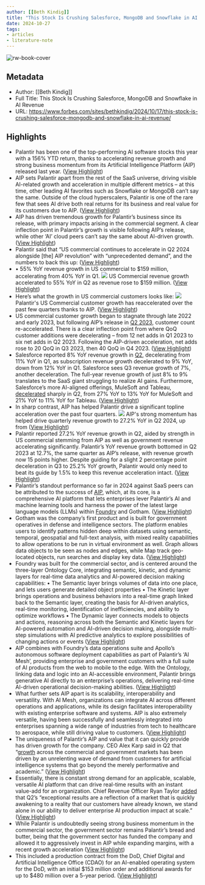 ```yaml
---
author: [[Beth Kindig]]
title: "This Stock Is Crushing Salesforce, MongoDB and Snowflake in AI Revenue"
date: 2024-10-27
tags: 
- articles
- literature-note
---
```

![rw-book-cover](https://imageio.forbes.com/specials-images/imageserve/67114ce74ed3734d6f4e915c/0x0.jpg?format=jpg&height=900&width=1600&fit=bounds)

## Metadata
- Author: [[Beth Kindig]]
- Full Title: This Stock Is Crushing Salesforce, MongoDB and Snowflake in AI Revenue
- URL: https://www.forbes.com/sites/bethkindig/2024/10/17/this-stock-is-crushing-salesforce-mongodb-and-snowflake-in-ai-revenue/

## Highlights
- Palantir has been one of the top-performing AI software stocks this year with a 156% YTD return, thanks to accelerating revenue growth and strong business momentum from its Artificial Intelligence Platform (AIP) released last year. ([View Highlight](https://read.readwise.io/read/01jb7p0m55fk5kq19vmww3eq16))
- AIP sets Palantir apart from the rest of the SaaS universe, driving visible AI-related growth and acceleration in multiple different metrics – at this time, other leading AI favorites such as Snowflake or MongoDB can’t say the same. Outside of the cloud hyperscalers, Palantir is one of the rare few that sees AI drive both real returns for its business and real value for its customers due to AIP. ([View Highlight](https://read.readwise.io/read/01jb7p0xjjdpp4x7cwy74d06fq))
- AIP has driven tremendous growth for Palantir’s business since its release, with primary impacts arising in the commercial segment. A clear inflection point in Palantir’s growth is visible following AIP’s release, while other ‘AI’ cloud peers can’t say the same about AI-driven growth. ([View Highlight](https://read.readwise.io/read/01jb7p1g0z1byh6fh33mh5br7m))
- Palantir said that “US commercial continues to accelerate in Q2 2024 alongside [the] AIP revolution” with “unprecedented demand”, and the numbers to back this up: ([View Highlight](https://read.readwise.io/read/01jb7p1pknaxyw6fgqpgkyszfw))
- • 55% YoY revenue growth in US commercial to $159 million, accelerating from 40% YoY in Q1.
  ![](https://imageio.forbes.com/specials-images/imageserve/67114d9ebb45903bd1c8792d/Palantir-stock-US-commercial-revenue-growth-from-AI/960x0.png?format=png&width=1440)
  US Commercial revenue growth accelerated to 55% YoY in Q2 as revenue rose to $159 million. ([View Highlight](https://read.readwise.io/read/01jb7p2hatfhxv8k5z38zpgx8h))
- Here’s what the growth in US commercial customers looks like:
  ![](https://imageio.forbes.com/specials-images/imageserve/67114e2d2fd7f06fa84a9953/Palantir-US-Commercial-customer-count--with-growth-from-AI/960x0.png?format=png&width=1440)
  Palantir's US Commercial customer growth has reaccelerated over the past few quarters thanks to AIP. ([View Highlight](https://read.readwise.io/read/01jb7p2av2p1nqq837q5zbyr6w))
- US commercial customer growth began to stagnate through late 2022 and early 2023, but following AIP’s release in [Q2 2023](https://www.palantir.com/newsroom/letters/letter-to-shareholders/august-7-2023/en/), customer count re-accelerated. There is a clear inflection point from where QoQ customer additions were decelerating – from 12 net adds in Q1 2023 to six net adds in Q2 2023. Following the AIP-driven acceleration, net adds rose to 20 QoQ in Q3 2023, then 40 QoQ in Q4 2023. ([View Highlight](https://read.readwise.io/read/01jb7p2w2zxwfp789ey61cfaq4))
- Salesforce reported 8% YoY revenue growth in [Q2](https://s23.q4cdn.com/574569502/files/doc_financials/2025/q2/CRM-Q2-FY25-Earnings-Press-Release-w-financials.pdf), decelerating from 11% YoY in Q1, as subscription revenue growth decelerated to 9% YoY, down from 12% YoY in Q1. Salesforce sees Q3 revenue growth of 7%, another deceleration. The full-year revenue growth of just 8% to 9% translates to the SaaS giant struggling to realize AI gains. Furthermore, Salesforce’s more AI-aligned offerings, MuleSoft and Tableau, [decelerated](https://s23.q4cdn.com/574569502/files/doc_financials/2025/q2/CRM-Q2-FY25-Earnings-Presentation.pdf) sharply in Q2, from 27% YoY to 13% YoY for MuleSoft and 21% YoY to 11% YoY for Tableau. ([View Highlight](https://read.readwise.io/read/01jb7p3czk0pg00j2enwp3vghr))
- In sharp contrast, AIP has helped Palantir drive a significant topline acceleration over the past four quarters.
  ![](https://imageio.forbes.com/specials-images/imageserve/671154079c4a87190ddfbf38/Palantir-stock-quarterly-revenue-growth-rates/960x0.png?format=png&width=1440)
  AIP's strong momentum has helped drive quarterly revenue growth to 27.2% YoY in Q2 2024, up from ([View Highlight](https://read.readwise.io/read/01jb7p3pwfwmj76r5d7tab1cza))
- Palantir reported 27.2% YoY revenue growth in Q2, aided by strength in US commercial stemming from AIP as well as government revenue accelerating significantly. Palantir’s YoY revenue growth bottomed in Q2 2023 at 12.7%, the same quarter as AIP’s release, with revenue growth now 15 points higher. Despite guiding for a slight 2 percentage point deceleration in Q3 to 25.2% YoY growth, Palantir would only need to beat its guide by 1.5% to keep this revenue acceleration intact. ([View Highlight](https://read.readwise.io/read/01jb7p3tq5cxx3w89dhtt5vz4f))
- Palantir’s standout performance so far in 2024 against SaaS peers can be attributed to the success of [AIP](https://www.palantir.com/platforms/aip/), which, at its core, is a comprehensive AI platform that lets enterprises lever Palantir’s AI and machine learning tools and harness the power of the latest large language models (LLMs) within [Foundry](https://www.palantir.com/docs/foundry/platform-overview/overview/) and Gotham. ([View Highlight](https://read.readwise.io/read/01jb7p42hg5684sq7aycnty1x7))
- Gotham was the company’s first product and is built for government operatives in defense and intelligence sectors. The platform enables users to identify patterns hidden deep within datasets using semantic, temporal, geospatial and full-text analysis, with mixed reality capabilities to allow operations to be run in virtual environment as well. Graph allows data objects to be seen as nodes and edges, while Map track geo-located objects, run searches and display key data. ([View Highlight](https://read.readwise.io/read/01jb7p48v04qvxjzj9ctxn3arq))
- Foundry was built for the commercial sector, and is centered around the three-layer Ontology Core, integrating semantic, kinetic, and dynamic layers for real-time data analytics and AI-powered decision making capabilities:
  • The Semantic layer brings volumes of data into one place, and lets users generate detailed object properties
  • The Kinetic layer brings operations and business behaviors into a real-time graph linked back to the Semantic layer, creating the basis for AI-driven analytics, real-time monitoring, identification of inefficiencies, and ability to optimize workflows
  • The Dynamic layer connects models to objects and actions, reasoning across both the Semantic and Kinetic layers for AI-powered automation and AI-driven decision making, alongside multi-step simulations with AI predictive analytics to explore possibilities of changing actions or events ([View Highlight](https://read.readwise.io/read/01jb7p4p2fyxsqrbnjx3aes46q))
- AIP combines with Foundry’s data operations suite and Apollo’s autonomous software deployment capabilities as part of Palantir’s ‘AI Mesh’, providing enterprise and government customers with a full suite of AI products from the web to mobile to the edge. With the Ontology, linking data and logic into an AI-accessible environment, Palantir brings generative AI directly to an enterprise’s operations, delivering real-time AI-driven operational decision-making abilities. ([View Highlight](https://read.readwise.io/read/01jb7p63fe8a82qeygzfxfp3mp))
- What further sets AIP apart is its scalability, interoperability and versatility. With AI Mesh, organizations can integrate AI across different operations and applications, while its design facilitates interoperability with existing enterprise software and systems. AIP is also extremely versatile, having been successfully and seamlessly integrated into enterprises spanning a wide range of industries from tech to healthcare to aerospace, while still driving value to customers. ([View Highlight](https://read.readwise.io/read/01jb7p6hxfsh2hm8edqydks4ar))
- The uniqueness of Palantir’s AIP and value that it can quickly provide has driven growth for the company. CEO Alex Karp said in Q2 that “[growth](https://www.palantir.com/q2-2024-letter/en/) across the commercial and government markets has been driven by an unrelenting wave of demand from customers for artificial intelligence systems that go beyond the merely performative and academic.” ([View Highlight](https://read.readwise.io/read/01jb7p6pwqvmc05kefg958dgww))
- Essentially, there is constant strong demand for an applicable, scalable, versatile AI platform that can drive real-time results with an instant value-add for an organization. Chief Revenue Officer Ryan Taylor [added](https://seekingalpha.com/article/4710641-palantir-technologies-inc-pltr-q2-2024-earnings-call-transcript) that Q2’s “exceptional results are a reflection of a market that is quickly awakening to a reality that our customers have already known, we stand alone in our ability to deliver enterprise AI production impact at scale.” ([View Highlight](https://read.readwise.io/read/01jb7p75adzk2nqd26cmg23vch))
- While Palantir is undoubtedly seeing strong business momentum in the commercial sector, the government sector remains Palantir’s bread and butter, being that the government sector has funded the company and allowed it to aggressively invest in AIP while expanding margins, with a recent growth acceleration ([View Highlight](https://read.readwise.io/read/01jb7p7hpd6hk6yhv2vzak32z2))
- This included a production contract from the DoD, Chief Digital and Artificial Intelligence Office (CDAO) for an AI-enabled operating system for the DoD, with an initial $153 million order and additional awards for up to $480 million over a 5-year period. ([View Highlight](https://read.readwise.io/read/01jb7p7w65gfhwn9ghkmtqwpcr))
